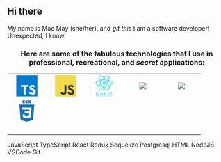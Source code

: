 

## Hi there

My name is Mae May (she/her), and *git this* I am a software developer! Unexpected, I know. 


<h3 align="center">Here are some of the fabulous technologies that I use in professional, recreational, and <em>secret</em> applications:</h3>
<table align="center">
 
   <tr>
     <td width="75px" align="center"><a href="https://www.typescriptlang.org/" target="_blank" alt"Typescript Logo"><img src="https://github.com/devicons/devicon/blob/master/icons/typescript/typescript-original.svg" height="50px"/></a>
     </td>
     <td width="75px" align="center"><a href="https://developer.mozilla.org/en-US/docs/Web/JavaScript" target="_blank"><img src="https://github.com/devicons/devicon/blob/master/icons/javascript/javascript-original.svg" height="50px"/></a>
     </td>
     <td width="75px" align="center"><a href="https://reactjs.org/" target="_blank"><img src="https://github.com/devicons/devicon/blob/master/icons/react/react-original-wordmark.svg" height="50px"/></a>
     </td>
     <td width="75px" align="center"><a href="https://nextjs.org/" target="_blank"><img src="https://d2nir1j4sou8ez.cloudfront.net/wp-content/uploads/2021/12/nextjs-boilerplate-logo.png" height="50px"/></a>
     </td>
     <td width="75px" align="center"><a href="https://expressjs.com/" target="_blank"><img src="https://w7.pngwing.com/pngs/925/447/png-transparent-express-js-node-js-javascript-mongodb-node-js-text-trademark-logo.png" height="50px"/></a>
     </td>
  </tr>
  <tr>
     <td width="75px" align="center"><a href="https://developer.mozilla.org/en-US/docs/Web/CSS"> <img src="https://github.com/devicons/devicon/blob/master/icons/css3/css3-plain-wordmark.svg" height="50px"/></a>
     </td>
     <td width="75px" align="center"<a href="" target="_blank"><img src="" height="50px"/></a>
     </td>
     <td width="75px" align="center"><a href="" target="_blank"><img src="" height="50px"/></a>
     </td>
     <td width="75px" align="center"><a href="" target="_blank"><img src="" height="50px"/></a>
     </td>
     <td width="75px" align="center"><a href="" target="_blank"><img src="" height="50px"/></a>
     </td>
  </tr>
  <tr>
     <td width="75px" align="center"><a href="" target="_blank"><img src="" height="50px"/></a>
     </td>
     <td width="75px" align="center"><a href="" target="_blank"><img src="" height="50px"/></a>
     </td>
     <td width="75px" align="center"><a href="" target="_blank"><img src="" height="50px"/></a>
     </td>
     <td width="75px" align="center"><a href="" target="_blank"><img src="" height="50px"/></a>
     </td>
     <td width="75px" align="center"><a href="" target="_blank"><img src="" height="50px"/></a>
     </td>
  </tr>
  
 </table>


JavaScript  TypeScript React  Redux  Sequelize  Postgresql  HTML  NodeJS  VSCode  Git

<!--
**maemay85/maemay85** is a ✨ _special_ ✨ repository because its `README.md` (this file) appears on your GitHub profile.

Here are some ideas to get you started:

- 🔭 I’m currently working on ...
- 🌱 I’m currently learning ...
- 👯 I’m looking to collaborate on ...
- 🤔 I’m looking for help with ...
- 💬 Ask me about ...
- 📫 How to reach me: ...
- 😄 Pronouns: ...
- ⚡ Fun fact: ...
-->
